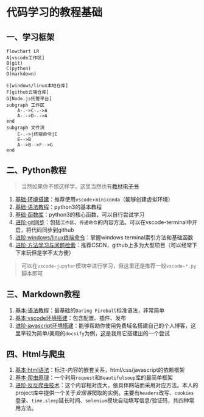 # 代码学习的教程基础

## 一、学习框架

```mermaid
flowchart LR
A[vscode工作区]
B(git)
C(python)
D(markdown)

E[windows/linux本地仓库]
F[github云端仓库]
G[Node.js托管平台]
subgraph 工作区
    A-.->C-.->A
    A-.->D-.->A
end
subgraph 文件流
    E-.->|终端命令|E
    E-->B
    A-->B-->F-->G
end
```

## 二、Python教程

> 当然如果你不想这样学，这里当然也有[教材电子书](https://pan.baidu.com/s/1IpR_hyZYa_xqb_Kl1RreXg)

1. [基础·环境搭建](https://zhuanlan.zhihu.com/p/404793094)：推荐使用`vscode`+`miniconda`（能够创建虚拟环境）
2. [基础·语法教程](https://www.runoob.com/python3/python3-tutorial.html)：python3的基本教程
3. [基础·函数库](https://www.runoob.com/python3/python3-built-in-functions.html)：python3的核心函数，可以自行尝试学习
4. [进阶·git同步](https://www.runoob.com/git/git-tutorial.html)：包括`工作区`、`传递命令`的内容方法。可以在vscode-terminal中开启，将代码同步到github
5. [进阶·windows/linux终端命令](终端命令.md)：掌握windows terminal索引方法和基础函数
6. [进阶·方法学习与问题检索](https://www.csdn.net/)：推荐CSDN，github上多为大型项目（可以经常下下来玩但是学不太方便）

> 可以在`vscode-jupyter`模块中进行学习，但这里还是推荐一般`vscode-*.py`脚本即可

## 三、Markdown教程

1. [基本·语法教程](https://markdown.com.cn/basic-syntax/)：最基础的`Daring Fireball`标准语法，非常简单
2. [基本·vscode环境搭建](https://zhuanlan.zhihu.com/p/366596107)：包含配置、插件、发布
3. [进阶·javascript环境搭建](https://docsify.js.org/#/zh-cn/)：能够帮助你使用免费域名搭建自己的个人博客，这里举较为简单/美观的`docsify`为例，[这](https://dsw676676.github.io/note_3.1/#/)是我用它搭建出的一个尝试

## 四、Html与爬虫

1. [基本·html语法](https://www.runoob.com/html/html-basic.html)：标注-内容的嵌套关系，html/css/javascript的依赖框架
2. [基本·爬虫原理](http://c.biancheng.net/view/2011.html)：一个利用`request`和`Beautifulsoup`库的最简单框架
3. [进阶·反反爬虫技术](https://github.com/dsw676676/project/blob/change/%E6%9C%AC%E7%A0%94/place_get/aoi_get.py)：这个内容相对庞大，依具体网站而采用对应方法。本人的project库中提供一个关于*安居客*爬取的实例。主要有`headers`改写、`cookies`登录、`time.sleep`延长时间、`selenium`模块自动填写信息/验证码，共四种常用方法。
